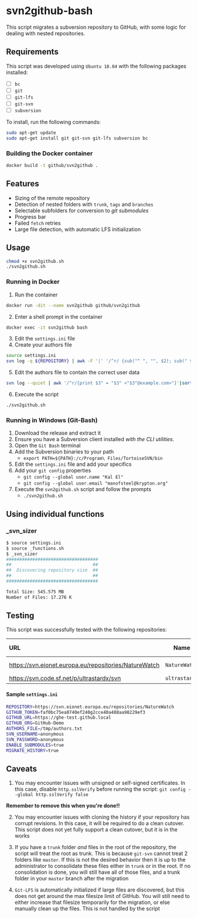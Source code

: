 # svn2github-bash

This script migrates a subversion repository to GitHub, with some logic for dealing with nested repositories.

## Requirements
This script was developed using `Ubuntu 18.04` with the following packages installed:
- [ ] `bc`
- [ ] `git`
- [ ] `git-lfs`
- [ ] `git-svn`
- [ ] `subversion`

To install, run the following commands:

```bash
sudo apt-get update
sudo apt-get install git git-svn git-lfs subversion bc
```
### Building the Docker container
```bash
docker build -t github/svn2github .
```

## Features
- Sizing of the remote repository
- Detection of nested folders with `trunk`, `tags` and `branches`
- Selectable subfolders for conversion to _git submodules_
- Progress bar
- Failed `fetch` retries
- Large file detection, with automatic LFS initialization

## Usage
```bash
chmod +x svn2github.sh
./svn2github.sh
```

### Running in Docker
1. Run the container
```bash
docker run -dit --name svn2github github/svn2github
```
2. Enter a shell prompt in the container
```bash
docker exec -it svn2github bash
```
3. Edit the `settings.ini` file
4. Create your authors file
```bash
source settings.ini
svn log -q ${REPOSITORY} | awk -F '|' '/^r/ {sub("^ ", "", $2); sub(" $", "", $2); print $2" = "$2" <"$2">"}' | sort -u >> ${AUTHORS_FILE}
```
5. Edit the authors file to contain the correct user data
```bash
svn log --quiet | awk '/^r/{print $3" = "$3" <"$3"@example.com>"}'|sort -u|tee /tmp/authors.txt
```
6. Execute the script
```bash
./svn2github.sh
```

### Running in Windows (Git-Bash)
1. Download the release and extract it
2. Ensure you have a Subversion client installed _with the CLI utilities_.
3. Open the `Git Bash` terminal
4. Add the Subversion binaries to your path
    - `export PATH=${PATH}:/c/Program\ Files/TortoiseSVN/bin`
5. Edit the `settings.ini` file and add your specifics
6. Add your `git config` properties
    - `git config --global user.name "Kal El"`
    - `git config --global user.email "manofsteel@krypton.org"`
7. Execute the `svn2github.sh` script and follow the prompts
    - `./svn2github.sh`

## Using individual functions
### _svn_sizer
```bash
$ source settings.ini
$ source _functions.sh
$ _svn_sizer
###################################
##                               ##
##  Discovering repository size  ##
##                               ##
###################################

Total Size: 545.575 MB
Number of Files: 17.276 K
```

## Testing
This script was successfully tested with the following repositories:

| URL | Name | Has Submodules | Has Branches | Has Tags |
| :--- | :---: | :---: | :---: | :---: |
| https://svn.eionet.europa.eu/repositories/NatureWatch | `NatureWatch` | _Yes_ | _Only in submodules_ | _Yes_ |
| https://svn.code.sf.net/p/ultrastardx/svn | `ultrastardx` | _No_ | _Yes_ | _Yes_ |

#### Sample `settings.ini`
```bash
REPOSITORY=https://svn.eionet.europa.eu/repositories/NatureWatch
GITHUB_TOKEN=faf0bc75ea0740ef240g2cce40a488aa98229ef3
GITHUB_URL=https://ghe-test.github.local
GITHUB_ORG=GitHub-Demo
AUTHORS_FILE=/tmp/authors.txt
SVN_USERNAME=anonymous
SVN_PASSWORD=anonymous
ENABLE_SUBMODULES=true
MIGRATE_HISTORY=true
```

## Caveats

1. You may encounter issues with unsigned or self-signed certificates. In this case, disable `http.sslVerify` before running the script: `git config --global http.sslVerify false`

**Remember to remove this when you're done!!**

2. You may encounter issues with cloning the history if your repository has corrupt revisions. In this case, it will be required to do a clean cutover. This script does not yet fully support a clean cutover, but it is in the works

3. If you have a `trunk` folder _and_ files in the root of the repository, the script will treat the root as trunk. This is because `git-svn` cannot treat 2 folders like `master`. If this is not the desired behavior then it is up to the administrator to consolidate these files either in `trunk` or in the root. If no consolidation is done, you will still have all of those files, and a trunk folder in your `master` branch after the migration

4. `Git-LFS` is automatically initialized if large files are discovered, but this does not get around the max filesize limit of GitHub. You will still need to either increase that filesize temporarily for the migration, or else manually clean up the files. This is not handled by the script
